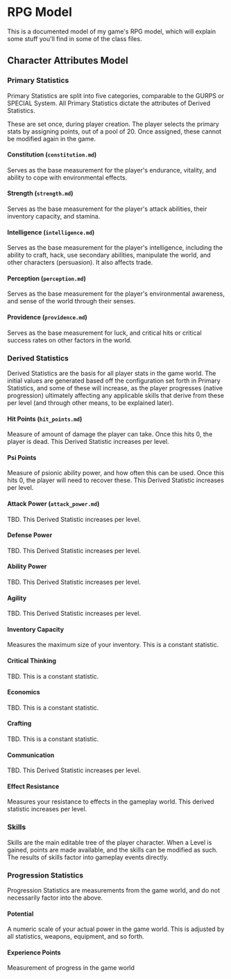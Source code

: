 # RPG Model

This is a documented model of my game's RPG model, which will explain some stuff you'll find in some of the class files.

## Character Attributes Model

### Primary Statistics
Primary Statistics are split into five categories, comparable to the GURPS or SPECIAL System. All Primary Statistics dictate the attributes of Derived Statistics.

These are set once, during player creation. The player selects the primary stats by assigning points, out of a pool of 20. Once assigned, these cannot be modified again in the game.

#### Constitution (`constitution.md`)
Serves as the base measurement for the player's endurance, vitality, and ability to cope with environmental effects.

#### Strength (`strength.md`)
Serves as the base measurement for the player's attack abilities, their inventory capacity, and stamina.

#### Intelligence (`intelligence.md`)
Serves as the base measurement for the player's intelligence, including the ability to craft, hack, use secondary abilities, manipulate the world, and other characters (persuasion). It also affects trade.

#### Perception (`perception.md`)
Serves as the base measurement for the player's environmental awareness, and sense of the world through their senses.

#### Providence (`providence.md`)
Serves as the base measurement for luck, and critical hits or critical success rates on other factors in the world.

### Derived Statistics
Derived Statistics are the basis for all player stats in the game world. The initial values are generated based off the configuration set forth in Primary Statistics, and some of these will increase, as the player progresses (native progression) ultimately affecting any applicable skills that derive from these per level (and through other means, to be explained later).

#### Hit Points (`hit_points.md`)
Measure of amount of damage the player can take. Once this hits 0, the player is dead. This Derived Statistic increases per level.

#### Psi Points
Measure of psionic ability power, and how often this can be used. Once this hits 0, the player will need to recover these. This Derived Statistic increases per level.

#### Attack Power (`attack_power.md`)
TBD. This Derived Statistic increases per level.

#### Defense Power
TBD. This Derived Statistic increases per level.

#### Ability Power
TBD. This Derived Statistic increases per level.

#### Agility
TBD. This Derived Statistic increases per level.

#### Inventory Capacity
Measures the maximum size of your inventory. This is a constant statistic.

#### Critical Thinking
TBD. This is a constant statistic.

#### Economics
TBD. This is a constant statistic.

#### Crafting
TBD. This is a constant statistic.

#### Communication
TBD. This Derived Statistic increases per level.

#### Effect Resistance
Measures your resistance to effects in the gameplay world. This derived statistic increases per level.

### Skills
Skills are the main editable tree of the player character. When a Level is gained, points are made available, and the skills can be modified as such. The results of skills factor into gameplay events directly.

### Progression Statistics
Progression Statistics are measurements from the game world, and do not necessarily factor into the above.

#### Potential
A numeric scale of your actual power in the game world. This is adjusted by all statistics, weapons, equipment, and so forth.

#### Experience Points
Measurement of progress in the game world
